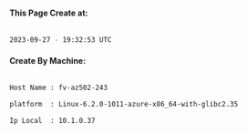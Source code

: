 
   
#### This Page Create at:

```bash

2023-09-27 - 19:32:53 UTC

```

#### Create By Machine:

```bash

Host Name : fv-az502-243

platform  : Linux-6.2.0-1011-azure-x86_64-with-glibc2.35

Ip Local  : 10.1.0.37

```

